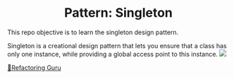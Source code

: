 <h1 align="center">Pattern: Singleton</h1>

This repo objective is to learn the singleton design pattern.

Singleton is a creational design pattern that lets you ensure that a class has only one instance, 
while providing a global access point to this instance. 
<img src="https://refactoring.guru/images/patterns/diagrams/singleton/structure-en.png?id=4e4306d3a90f40d74c7a4d2d2506b8ec">

[:paperclip:Refactoring Guru](https://refactoring.guru/design-patterns/singleton)